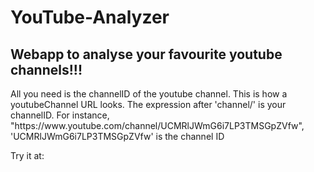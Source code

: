 # YouTube-Analyzer
## Webapp to analyse your favourite youtube channels!!!
<p>
All you need is the channelID of the youtube channel.
This is how a youtubeChannel URL looks. The expression after 'channel/' is your channelID. For instance, 
      "https://www.youtube.com/channel/UCMRlJWmG6i7LP3TMSGpZVfw", 
'UCMRlJWmG6i7LP3TMSGpZVfw' is the channel ID

Try it  at: 
